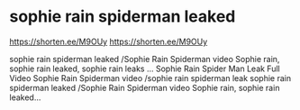 # sophie rain spiderman leaked
https://shorten.ee/M9OUy
https://shorten.ee/M9OUy

sophie rain spiderman leaked /Sophie Rain Spiderman video Sophie rain, sophie rain leaked, sophie rain leaks ... Sophie Rain Spider Man Leak Full Video Sophie Rain Spiderman video /sophie rain spiderman leak sophie rain spiderman leaked /Sophie Rain Spiderman video Sophie rain, sophie rain leaked...

